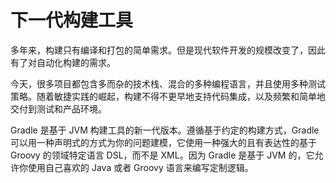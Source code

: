# 下一代构建工具

多年来，构建只有编译和打包的简单需求。但是现代软件开发的规模改变了，因此有了对自动化构建的需求。

今天，很多项目都包含多而杂的技术栈、混合的多种编程语言，并且使用多种测试策略。随着敏捷实践的崛起，构建不得不更早地支持代码集成，以及频繁和简单地交付到测试和产品环境。

Gradle 是基于 JVM 构建工具的新一代版本。遵循基于约定的构建方式，Gradle 可以用一种声明式的方式为你的问题建模，它使用一种强大的且有表达性的基于 Groovy 的领域特定语言 DSL，而不是 XML。因为 Gradle 是基于 JVM 的，它允许你使用自己喜欢的 Java 或者 Groovy 语言来编写定制逻辑。

